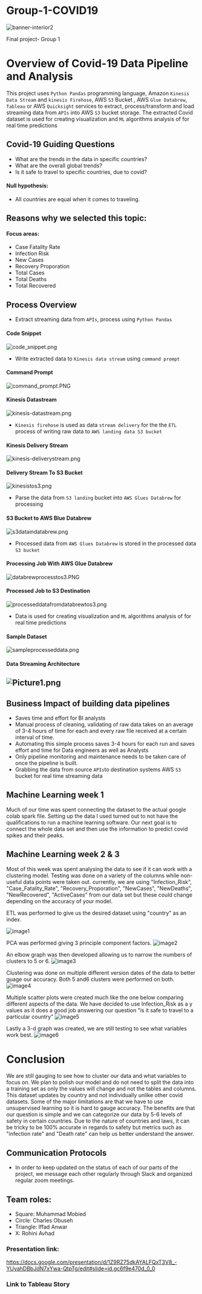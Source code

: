 # Group-1-COVID19

![banner-interior2](https://user-images.githubusercontent.com/93894964/162599648-c70dd655-9fad-4cdc-b02c-444de00cf040.jpeg)

Final project- Group 1 

# Overview of Covid-19 Data Pipeline and Analysis
This project uses  `Python Pandas`  programming language,  Amazon `Kinesis Data Stream`  and `kinesis Firehose`,  AWS `S3` Bucket , AWS `Glue Databrew`, `Tableau` or AWS `Quicksight` services to extract, process/transform and load streaming data from `APIs` into AWS `S3` bucket storage. 
The extracted Covid dataset is used for creating visualization and `ML` algorithms analysis of for real time predictions

## Covid-19 Guiding Questions
- What are the trends in the data in specific countries?
- What are the overall global trends?
- Is it safe to travel to specific countries, due to covid?




#### Null hypothesis: 
* All countries are equal when it comes to traveling. 


## Reasons why we selected this topic:



#### Focus areas:

- Case Fatality Rate 
- Infection Risk
- New Cases
- Recovery Proporation
- Total Cases 
- Total Deaths 
- Total Recovered 



## Process Overview 
* Extract streaming data from `APIs`, process using `Python Pandas` 

#### Code Snippet 

 ![code_snippet.png](https://github.com/mhoussam1/Group-1-COVID19/blob/charleside2001/images/code_snippet.png) 
 
* Write extracted data to `Kinesis data stream` using `command prompt`

#### Command Prompt 

 ![command_prompt.PNG](https://github.com/mhoussam1/Group-1-COVID19/blob/charleside2001/images/command_prompt.PNG) 

#### Kinesis Datastream

 ![kinesis-datastream.png](https://github.com/mhoussam1/Group-1-COVID19/blob/charleside2001/images/kinesis-datastream.png) 
 
* `Kinesis firehose` is used as data `stream delivery` for the  the `ETL` process of writing raw data to `AWS landing data S3 bucket`

#### Kinesis Delivery Stream 

 ![kinesis-deliverystream.png](https://github.com/mhoussam1/Group-1-COVID19/blob/charleside2001/images/kinesis-deliverystream.png) 
 
#### Delivery Stream To S3 Bucket 
 
 ![kinesistos3.png](https://github.com/mhoussam1/Group-1-COVID19/blob/charleside2001/images/kinesistos3.png) 
  
* Parse the data from `S3 landing` bucket into `AWS Glues Databrew` for processing

#### S3 Bucket to AWS Blue Databrew

 ![s3dataindatabrew.png](https://github.com/mhoussam1/Group-1-COVID19/blob/charleside2001/images/s3dataindatabrew.png) 
 

* Processed data from `AWS Glues Databrew` is stored in the processed data `S3 bucket` 

#### Processing Job With AWS Glue Databrew

 ![databrewprocesstos3.PNG](https://github.com/mhoussam1/Group-1-COVID19/blob/charleside2001/images/databrewprocesstos3.PNG) 

#### Processed Job to S3 Destination 

 ![processeddatafromdatabrewtos3.png](https://github.com/mhoussam1/Group-1-COVID19/blob/charleside2001/images/processeddatafromdatabrewtos3.png)
 
* Data is used for creating visualization and `ML` algorithms analysis of for real time predictions 


#### Sample Dataset
 
 ![sampleprocesseddata.png](https://github.com/mhoussam1/Group-1-COVID19/blob/charleside2001/images/sampleprocesseddata.png)   


#### Data Streaming Architecture

![Picture1.png](https://github.com/mhoussam1/Group-1-COVID19/blob/charleside2001/images/Picture1.png)
---
## Business Impact of building data pipelines
* Saves time and effort for BI analysts
* Manual process of cleaning, validating of raw data takes on an average of 3-4 hours of time for each and every raw file received at a certain interval of time.
* Automating this simple process saves 3-4 hours for each run and saves effort and time for Data engineers as well as Analysts
* Only pipeline monitoring and maintenance needs to be taken care of once the pipeline is built.
* Grabbing the data from source `APIs`to destination systems AWS `S3` bucket for real time streaming data

## Machine Learning week 1
Much of our time was spent connecting the dataset to the actual google colab spark file.
Setting up the data I used turned out to not have the qualifications to run a machine learning software.
Our next goal is to connect the whole data set and then use the information to predict covid spikes and their peaks.

## Machine Learning week 2 & 3
Most of this week was spent analysing the data to see if it can work with a clustering model. Testing was done on a variety of the columns while non-useful data points were taken out. currently, we are using "Infection_Risk", "Case_Fatality_Rate", "Recovery_Proporation", "NewCases", "NewDeaths", "NewRecovered", "ActiveCases" from our data set but these could change depending on the accuracy of your model.

ETL was performed to give us the desired dataset using "country" as an index.

![image1](https://github.com/mhoussam1/Group-1-COVID19/blob/main/ML_images/ETL.png)

PCA was performed giving 3 principle component factors.
![image2](https://github.com/mhoussam1/Group-1-COVID19/blob/main/ML_images/PC1-3.png)

An elbow graph was then developed allowing us to narrow the numbers of clusters to 5 or 6.
![image3](https://github.com/mhoussam1/Group-1-COVID19/blob/main/ML_images/elbow.png)

Clustering was done on multiple different version dates of the data to better guage our accuracy. Both 5 and6 clusters were performed on both.
![image4](https://github.com/mhoussam1/Group-1-COVID19/blob/main/ML_images/clustering.png)

Multiple scatter plots were created much like the one below comparing different aspects of the data. We have decided to use Infection_Risk as a y values as it does a good job answering our question "is it safe to travel to a particular country"
![image5](https://github.com/mhoussam1/Group-1-COVID19/blob/main/ML_images/scatter.ong.png)

Lastly a 3-d graph was created, we are still testing to see what variables work best.
![image6](https://github.com/mhoussam1/Group-1-COVID19/blob/main/ML_images/3_d.png)

# Conclusion

We are still gauging to see how to cluster our data and what variables to focus on. We plan to polish our model and do not need to split the data into a training set as only the values will change and not the tables and columns. This dataset updates by country and not individually unlike other covid datasets. Some of the major limitations are that we have to use unsupervised learning so it is hard to gauge accuracy. The benefits are that our question is simple and we can categorize our data by 5-6 levels of safety in certain countries. Due to the nature of countries and laws, it can be tricky to be 100% accurate in regards to safety but metrics such as "infection rate" and "Death rate" can help us better understand the answer.





## Communication Protocols

- In order to keep updated on the status of each of our parts of the project, we message each other regularly through Slack and organized regular zoom meetings.


## Team roles:

- Square: Muhammad Mobied 
- Circle: Charles Obuseh
- Triangle: Iffad Anwar
- X: Rohini Avhad


### Presentation link:

https://docs.google.com/presentation/d/1Z9RZ75dkAYALFQxT3V8_-YUyahDBbJdN7xYwa-QtpTg/edit#slide=id.gc6f9e470d_0_0


### Link to Tableau Story


